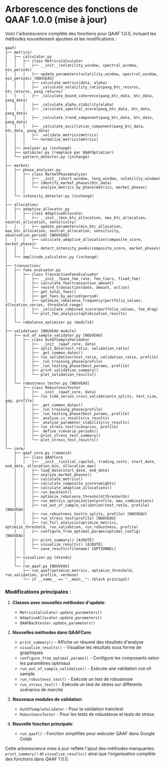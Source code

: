 # Arborescence des fonctions de QAAF 1.0.0 (mise à jour)

Voici l'arborescence complète des fonctions pour QAAF 1.0.0, incluant les méthodes nouvellement ajoutées et les modifications :

```
qaaf/
├── metrics/
│   ├── calculator.py
│   │   ├── class MetricsCalculator
│   │   │   ├── __init__(volatility_window, spectral_window, min_periods)
│   │   │   ├── update_parameters(volatility_window, spectral_window, min_periods) [NOUVEAU]
│   │   │   ├── calculate_metrics(data, alpha)
│   │   │   ├── _calculate_volatility_ratio(paxg_btc_returns, btc_returns, paxg_returns)
│   │   │   ├── _calculate_bound_coherence(paxg_btc_data, btc_data, paxg_data)
│   │   │   ├── _calculate_alpha_stability(alpha)
│   │   │   ├── _calculate_spectral_score(paxg_btc_data, btc_data, paxg_data)
│   │   │   ├── _calculate_trend_component(paxg_btc_data, btc_data, paxg_data)
│   │   │   ├── _calculate_oscillation_component(paxg_btc_data, btc_data, paxg_data)
│   │   │   ├── _validate_metrics(metrics)
│   │   │   └── normalize_metrics(metrics)
│   │   │
│   ├── analyzer.py (inchangé)
│   ├── optimizer.py (remplacé par QAAFOptimizer)
│   └── pattern_detector.py (inchangé)
│
├── market/
│   ├── phase_analyzer.py
│   │   ├── class MarketPhaseAnalyzer
│   │   │   ├── __init__(short_window, long_window, volatility_window)
│   │   │   ├── identify_market_phases(btc_data)
│   │   │   └── analyze_metrics_by_phase(metrics, market_phases)
│   │   │
│   └── intensity_detector.py (inchangé)
│
├── allocation/
│   ├── adaptive_allocator.py
│   │   ├── class AdaptiveAllocator
│   │   │   ├── __init__(min_btc_allocation, max_btc_allocation, neutral_allocation, sensitivity)
│   │   │   ├── update_parameters(min_btc_allocation, max_btc_allocation, neutral_allocation, sensitivity, observation_period) [NOUVEAU]
│   │   │   ├── calculate_adaptive_allocation(composite_score, market_phases)
│   │   │   └── detect_intensity_peaks(composite_score, market_phases)
│   │   │
│   └── amplitude_calculator.py (inchangé)
│
├── transaction/
│   ├── fees_evaluator.py
│   │   ├── class TransactionFeesEvaluator
│   │   │   ├── __init__(base_fee_rate, fee_tiers, fixed_fee)
│   │   │   ├── calculate_fee(transaction_amount)
│   │   │   ├── record_transaction(date, amount, action)
│   │   │   ├── get_total_fees()
│   │   │   ├── get_fees_by_period(period)
│   │   │   ├── optimize_rebalance_frequency(portfolio_values, allocation_series, threshold_range)
│   │   │   ├── _calculate_combined_score(portfolio_values, fee_drag)
│   │   │   └── plot_fee_analysis(optimization_results)
│   │   │
│   └── rebalance_optimizer.py (modifié)
│
├── validation/ [NOUVEAU module]
│   ├── out_of_sample_validator.py [NOUVEAU]
│   │   ├── class OutOfSampleValidator
│   │   │   ├── __init__(qaaf_core, data)
│   │   │   ├── split_data(test_ratio, validation_ratio)
│   │   │   ├── _get_common_dates()
│   │   │   ├── run_validation(test_ratio, validation_ratio, profile)
│   │   │   ├── _run_training_phase(profile)
│   │   │   ├── _run_testing_phase(best_params, profile)
│   │   │   ├── print_validation_summary()
│   │   │   └── plot_validation_results()
│   │   │
│   └── robustness_tester.py [NOUVEAU]
│       ├── class RobustnessTester
│       │   ├── __init__(qaaf_core, data)
│       │   ├── run_time_series_cross_validation(n_splits, test_size, gap, profile)
│       │   ├── _get_common_dates()
│       │   ├── _run_training_phase(profile)
│       │   ├── _run_testing_phase(best_params, profile)
│       │   ├── _analyze_cv_results(cv_results)
│       │   ├── _analyze_parameter_stability(cv_results)
│       │   ├── run_stress_test(scenarios, profile)
│       │   ├── _define_scenario_periods()
│       │   ├── print_stress_test_summary()
│       │   └── plot_stress_test_results()
│       │
└── core/
    ├── qaaf_core.py (remanié)
    │   ├── class QAAFCore
    │   │   ├── __init__(initial_capital, trading_costs, start_date, end_date, allocation_min, allocation_max)
    │   │   ├── load_data(start_date, end_date)
    │   │   ├── analyze_market_phases()
    │   │   ├── calculate_metrics()
    │   │   ├── calculate_composite_score(weights)
    │   │   ├── calculate_adaptive_allocations()
    │   │   ├── run_backtest()
    │   │   ├── optimize_rebalance_threshold(thresholds)
    │   │   ├── run_metrics_optimization(profile, max_combinations)
    │   │   ├── run_out_of_sample_validation(test_ratio, profile) [NOUVEAU]
    │   │   ├── run_robustness_test(n_splits, profile) [NOUVEAU]
    │   │   ├── run_stress_test(profile) [NOUVEAU]
    │   │   ├── run_full_analysis(optimize_metrics, optimize_threshold, run_validation, run_robustness, profile)
    │   │   ├── configure_from_optimal_params(optimal_config) [NOUVEAU]
    │   │   ├── print_summary() [AJOUTÉ]
    │   │   ├── visualize_results() [AJOUTÉ]
    │   │   └── save_results(filename) [OPTIONNEL]
    │   │
    ├── visualizer.py (étendu)
    │   │
    └── run_qaaf.py [NOUVEAU]
        ├── run_qaaf(optimize_metrics, optimize_threshold, run_validation, profile, verbose)
        └── if __name__ == "__main__": (block principal)
```

### Modifications principales :

1. **Classes avec nouvelles méthodes d'update**:
   - `MetricsCalculator.update_parameters()`
   - `AdaptiveAllocator.update_parameters()`
   - `QAAFBacktester.update_parameters()`

2. **Nouvelles méthodes dans QAAFCore**:
   - `print_summary()` - Affiche un résumé des résultats d'analyse
   - `visualize_results()` - Visualise les résultats sous forme de graphiques
   - `configure_from_optimal_params()` - Configure les composants selon les paramètres optimaux
   - `run_out_of_sample_validation()` - Exécute une validation out-of-sample
   - `run_robustness_test()` - Exécute un test de robustesse
   - `run_stress_test()` - Exécute un test de stress sur différents scénarios de marché

3. **Nouveaux modules de validation**:
   - `OutOfSampleValidator` - Pour la validation train/test
   - `RobustnessTester` - Pour les tests de robustesse et tests de stress

4. **Nouvelle fonction principale**:
   - `run_qaaf()` - Fonction simplifiée pour exécuter QAAF dans Google Colab

Cette arborescence mise à jour reflète l'ajout des méthodes manquantes `print_summary()` et `visualize_results()` ainsi que l'organisation complète des fonctions dans QAAF 1.0.0.